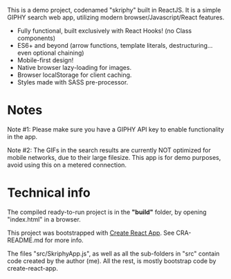 This is a demo project, codenamed "skriphy" built in ReactJS. It is a simple GIPHY search web app, utilizing modern browser/Javascript/React features.

- Fully functional, built exclusively with React Hooks! (no Class components)
- ES6+ and beyond (arrow functions, template literals, destructuring... even optional chaining)
- Mobile-first design!
- Native browser lazy-loading for images.
- Browser localStorage for client caching.
- Styles made with SASS pre-processor.

# Notes

Note #1: Please make sure you have a GIPHY API key to enable functionality in the app.

Note #2: The GIFs in the search results are currently NOT optimized for mobile networks, due to their large filesize. This app is for demo purposes, avoid using this on a metered connection.

# Technical info

The compiled ready-to-run project is in the **"build"** folder, by opening "index.html" in a browser.

This project was bootstrapped with [Create React App](https://github.com/facebook/create-react-app). See CRA-README.md for more info.

The files "src/SkriphyApp.js", as well as all the sub-folders in "src" contain code created by the author (me). All the rest, is mostly bootstrap code by create-react-app.

